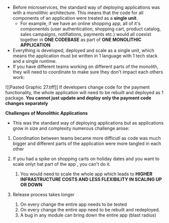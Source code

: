 - Before microservices,  the standard way of deploying applications was with a monolithic architecture.  This means that the code for all components of an application were treated as a **single unit**.
	- For example, if we have an online shopping app, all of it's componentds (user authentication, shopping cart, product catalog, sales campaigns, notifiations, payments etc.) would all coexist together in **ONE CODEBASE** as part of **ONE MONOLITHIC APPLICATION**
- Everything is developed, deployed and scale as a single unit, which means the application must be written in 1 language with 1 tech stack and a single runtime. 
- If you have different teams working on different parts of the monolith, they will need to coordinate to make sure they don't impact each others work: 
 
 ![[Pasted Graphic 27.tiff]]
If developers change code for the payment functionality, the whole application will need to be rebuilt and deployed as 1 package.  **You cannot just update and deploy only the payment code changes separately**

**Challenges of Monolithic Applications**
- This was the standard way of deploying applications but as applications grow in size and complexity numerous challenge arose: 

1. Coordination between teams became more difficutl as code was much bigger and different parts of the application were more tangled in each other 
2. If you had a spike on shopping carts on holiday dates and you want to scale onlyt hat part of the app , you can't do it.
	1. You would need to scale the whole app which leads to **HIGHER INFRASTRUCTURE COSTS AND LESS FLEXIBILITY IN SCALING UP OR DOWN**

3. Release process takes longer 
	1. On every change the entire app needs to be tested
	2. On every change the entire app need to be rebuilt and redeployed. 
	3. A bug in any module can bring down the entire app (blast radius)
